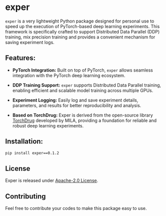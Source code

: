 # exper

`exper` is a very lightweight Python package designed for personal use to speed up the execution of PyTorch-based deep learning experiments. This framework is specifically crafted to support Distributed Data Parallel (DDP) training, mix precision training and provides a convenient mechanism for saving experiment logs.

## Features:

- **PyTorch Integration:** Built on top of PyTorch, `exper` allows seamless integration with the PyTorch deep learning ecosystem.
  
- **DDP Training Support:** `exper` supports Distributed Data Parallel training, enabling efficient and scalable model training across multiple GPUs.

- **Experiment Logging:** Easily log and save experiment details, parameters, and results for better reproducibility and analysis.

- **Based on TorchDrug:** Exper is derived from the open-source library [TorchDrug](https://github.com/DeepGraphLearning/torchdrug/tree/master) developed by MILA, providing a foundation for reliable and robust deep learning experiments.

## Installation:
```bash
pip install exper==0.1.2
```

## License
Exper is released under [Apache-2.0 License](https://github.com/DeepGraphLearning/torchdrug/blob/master/LICENSE).

## Contributing
Feel free to contribute your codes to make this package easy to use.
